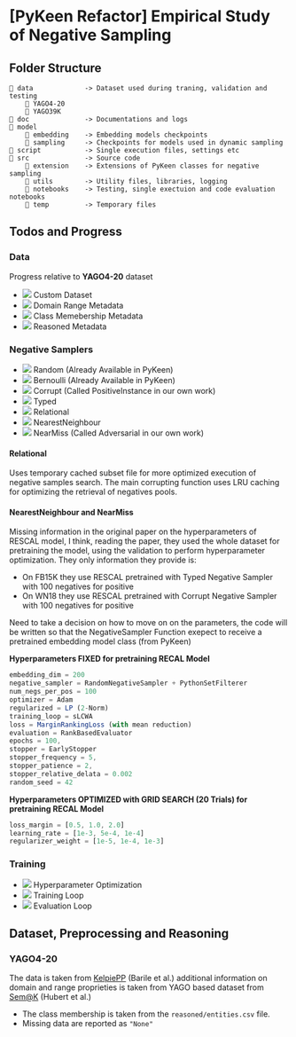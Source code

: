 # [PyKeen Refactor] Empirical Study of Negative Sampling

## Folder Structure

```
📁 data             -> Dataset used during traning, validation and testing
    📁 YAGO4-20
    📁 YAGO39K   
📁 doc              -> Documentations and logs
📁 model
    📂 embedding    -> Embedding models checkpoints
    📂 sampling     -> Checkpoints for models used in dynamic sampling
📁 script           -> Single execution files, settings etc     
📁 src              -> Source code
    📁 extension    -> Extensions of PyKeen classes for negative sampling
    📁 utils        -> Utility files, libraries, logging
    📁 notebooks    -> Testing, single exectuion and code evaluation notebooks
    📁 temp         -> Temporary files 
```

## Todos and Progress

### Data

Progress relative to **YAGO4-20** dataset

- ![](https://geps.dev/progress/100) Custom Dataset
- ![](https://geps.dev/progress/100) Domain Range Metadata
- ![](https://geps.dev/progress/100) Class Memebership Metadata
- ![](https://geps.dev/progress/0) Reasoned Metadata

### Negative Samplers

- ![](https://geps.dev/progress/100) Random (Already Available in PyKeen)
- ![](https://geps.dev/progress/100) Bernoulli (Already Available in PyKeen)
- ![](https://geps.dev/progress/90) Corrupt (Called PositiveInstance in our own work)
- ![](https://geps.dev/progress/90) Typed
- ![](https://geps.dev/progress/90) Relational
- ![](https://geps.dev/progress/15) NearestNeighbour 
- ![](https://geps.dev/progress/0) NearMiss (Called Adversarial in our own work)

#### Relational 

Uses temporary cached subset file for more optimized execution of negative samples search. The main corrupting function uses LRU caching for optimizing the 
retrieval of negatives pools.

#### NearestNeighbour and NearMiss

Missing information in the original paper on the hyperparameters of RESCAL model, I think, reading the paper, they used  the whole dataset for pretraining the model, using
the validation to perform hyperparameter optimization. They only information they provide is:
- On FB15K they use RESCAL pretrained with Typed Negative Sampler with 100 negatives for positive
- On WN18 they use RESCAL pretrained with Corrupt Negative Sampler with 100 negatives for positive

Need to take a decision on how to move on on the parameters, the code will be written so that the NegativeSampler Function exepect to receive a pretrained 
embedding model class (from PyKeen)


**Hyperparameters FIXED for pretraining RECAL Model**
```js
embedding_dim = 200 
negative_sampler = RandomNegativeSampler + PythonSetFilterer
num_negs_per_pos = 100
optimizer = Adam
regularized = LP (2-Norm)
training_loop = sLCWA
loss = MarginRankingLoss (with mean reduction)
evaluation = RankBasedEvaluator
epochs = 100,
stopper = EarlyStopper
stopper_frequency = 5,
stopper_patience = 2,
stopper_relative_delata = 0.002
random_seed = 42
```
**Hyperparameters OPTIMIZED with GRID SEARCH (20 Trials) for pretraining RECAL Model**
```js
loss_margin = [0.5, 1.0, 2.0]
learning_rate = [1e-3, 5e-4, 1e-4]
regularizer_weight = [1e-5, 1e-4, 1e-3]
```


### Training 

- ![](https://geps.dev/progress/0) Hyperparameter Optimization
- ![](https://geps.dev/progress/0) Training Loop
- ![](https://geps.dev/progress/0) Evaluation Loop




## Dataset, Preprocessing and Reasoning

### YAGO4-20

The data is taken from [KelpiePP](https://github.com/rbarile17/kelpiePP) (Barile et al.) additional information on domain and range proprieties is taken from YAGO based dataset from [Sem@K](https://github.com/nicolas-hbt/benchmark-sematk) (Hubert et al.)

- The class membership is taken from the `reasoned/entities.csv` file. 
- Missing data are reported as `"None"`


